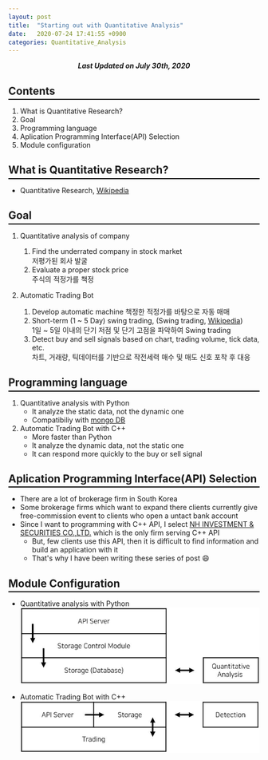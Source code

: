 ```yaml
---
layout: post
title:  "Starting out with Quantitative Analysis"
date:   2020-07-24 17:41:55 +0900
categories: Quantitative_Analysis
---
```


<div style="text-align: center"><i><b>Last Updated on July 30th, 2020</b></i></div>

## Contents
<hr style="height: 2px; border:none; margin-top: -1em; margin-bottom:0.5em; padding: 0; background:black">

1. What is Quantitative Research?
2. Goal
3. Programming language
4. Aplication Programming Interface(API) Selection
5. Module configuration

## What is Quantitative Research?
<hr style="height: 2px; border:none; margin-top: -1em; margin-bottom:0.5em; padding: 0; background:black">

* Quantitative Research, [Wikipedia](https://en.wikipedia.org/wiki/Quantitative_research)

## Goal
<hr style="height: 2px; border:none; margin-top: -1em; margin-bottom:0.5em; padding: 0; background:black">

1. Quantitative analysis of company
    1. Find the underrated company in stock market    
    저평가된 회사 발굴
    2. Evaluate a proper stock price    
    주식의 적정가를 책정

2. Automatic Trading Bot
    1. Develop automatic machine
    책정한 적정가를 바탕으로 자동 매매
    2. Short-term (1 ~ 5 Day) swing trading, (Swing trading, [Wikipedia](https://en.wikipedia.org/wiki/Swing_trading))    
    1일 ~ 5일 이내의 단기 저점 및 단기 고점을 파악하여 Swing trading
    3. Detect buy and sell signals based on chart, trading volume, tick data, etc.     
    차트, 거래량, 틱데이터를 기반으로 작전세력 매수 및 매도 신호 포착 후 대응

## Programming language
<hr style="height: 2px; border:none; margin-top: -1em; margin-bottom:0.5em; padding: 0; background:black">

1. Quantitative analysis with Python
    * It analyze the static data, not the dynamic one
    * Compatibiliy with [mongo DB](https://www.mongodb.com/https://www.mongodb.com/)
2. Automatic Trading Bot with C++
    * More faster than Python
    * It analyze the dynamic data, not the static one
    * It can respond more quickly to the buy or sell signal
    
## Aplication Programming Interface(API) Selection
<hr style="height: 2px; border:none; margin-top: -1em; margin-bottom:0.5em; padding: 0; background:black">

* There are a lot of brokerage firm in South Korea
* Some brokerage firms which want to expand there clients currently give free-commission event to clients who open a untact bank account
* Since I want to programming with C++ API, I select [NH INVESTMENT & SECURITIES CO.,LTD.](https://www.nhqv.com/) which is the only firm serving C++ API
    * But, few clients use this API, then it is difficult to find information and build an application with it
    * That's why I have been writing these series of post :smile:

## Module Configuration
<hr style="height: 2px; border:none; margin-top: -1em; margin-bottom:0.5em; padding: 0; background:black">

* Quantitative analysis with Python 
    <img src="/img/QA.JPG">   

* Automatic Trading Bot with C++    
    <img src="/img/ATB.JPG">   
